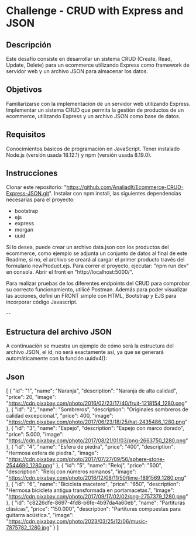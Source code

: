 # Challenge - CRUD with Express and JSON

## Descripción

Este desafío consiste en desarrollar un sistema CRUD (Create, Read, Update, Delete) para un ecommerce utilizando Express como framework de servidor web y un archivo JSON para almacenar los datos.

## Objetivos

Familiarizarse con la implementación de un servidor web utilizando Express.
Implementar un sistema CRUD que permita la gestión de productos de un ecommerce, utilizando Express y un archivo JSON como base de datos.

## Requisitos

Conocimientos básicos de programación en JavaScript.
Tener instalado Node.js (versión usada 18.12.1) y npm (versión usada 8.19.0).

## Instrucciones

Clonar este repositorio: "https://github.com/Analiadlt/Ecommerce-CRUD-Express-JSON.git".
Instalar con npm install, las siguientes dependencias necesarias para el proyecto:

- bootstrap
- ejs
- express
- morgan
- uuid

Si lo desea, puede crear un archivo data.json con los productos del ecommerce, como ejemplo se adjunta un conjunto de datos al final de este Readme, si no, el archivo se creará al cargar el primer producto través del formulario newProduct.ejs.
Para correr el proyecto, ejecutar: "npm run dev" en consola.
Abrir el front en "http://localhost:5000/".

Para realizar pruebas de los diferentes endpoints del CRUD para comprobar su correcto funcionamiento, utilicé Postman. Además para poder visualizar las acciones, definí un FRONT simple con HTML, Bootstrap y EJS para incorporar código Javascript.

--

## Estructura del archivo JSON

A continuación se muestra un ejemplo de cómo será la estructura del archivo JSON, el id, no será exactamente así, ya que se generará automáticamente con la función uuidv4():

## Json

[
{
"id": "1",
"name": "Naranja",
"description": "Naranja de alta calidad",
"price": 20,
"image": "https://cdn.pixabay.com/photo/2016/02/23/17/40/fruit-1218154_1280.png"
},
{
"id": "2",
"name": "Sombreros",
"description": "Originales sombreros de calidad excepcional.",
"price": 400,
"image": "https://cdn.pixabay.com/photo/2017/06/23/18/25/hat-2435486_1280.png"
},
{
"id": "3",
"name": "Espejo",
"description": "Espejo con marco dorado",
"price": 5.000,
"image": "https://cdn.pixabay.com/photo/2017/08/21/01/03/png-2663750_1280.png"
},
{
"id": "4",
"name": "Esfera de piedra",
"price": "400",
"description": "Hermosa esfera de piedra.",
"image": "https://cdn.pixabay.com/photo/2017/07/27/09/56/sphere-stone-2544690_1280.png"
},
{
"id": "5",
"name": "Reloj",
"price": "500",
"description": "Reloj con números romanos",
"image": "https://cdn.pixabay.com/photo/2016/12/08/11/50/time-1891569_1280.png"
},
{
"id": "6",
"name": "Bicicleta macetero",
"price": "650",
"description": "Hermosa bicicleta antigua transformada en portamacetas.",
"image": "https://cdn.pixabay.com/photo/2017/09/17/02/02/png-2757379_1280.png"
},
{
"id": "c8226dfe-8697-4fd8-b6fe-4b97da4a60eb",
"name": "Partituras clásicas",
"price": "150.000",
"description": "Partituras compuestas para guitarra acústica.",
"image": "https://cdn.pixabay.com/photo/2023/03/25/12/06/music-7875782_1280.jpg"
}
]

